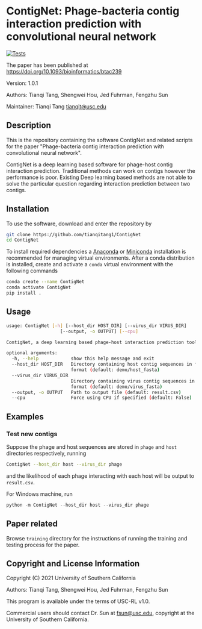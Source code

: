 # ContigNet: Phage-bacteria contig interaction prediction with convolutional neural network

[![Tests](https://github.com/tianqitang1/ContigNet/actions/workflows/tests.yml/badge.svg?branch=main)](https://github.com/tianqitang1/ContigNet/actions/workflows/tests.yml)

The paper has been published at <https://doi.org/10.1093/bioinformatics/btac239>

Version: 1.0.1

Authors: Tianqi Tang, Shengwei Hou, Jed Fuhrman, Fengzhu Sun

Maintainer: Tianqi Tang tianqit@usc.edu

## Description

This is the repository containing the software ContigNet and related scripts for the paper "Phage-bacteria contig interaction prediction with convolutional neural network".

ContigNet is a deep learning based software for phage-host contig interaction prediction.
Traditional methods can work on contigs however the performance is poor.
Existing Deep learning based methods are not able to solve the particular question regarding interaction prediction between two contigs.

## Installation

To use the software, download and enter the repository by

``` bash
git clone https://github.com/tianqitang1/ContigNet
cd ContigNet
```

To install required dependencies a [Anaconda](https://www.anaconda.com/products/individual) or [Miniconda](https://conda.io/miniconda.html) installation is recommended for managing virtual environments. After a conda distribution is installed, create and activate a ```conda``` virtual environment with the following commands

 ``` bash
 conda create --name ContigNet
 conda activate ContigNet
 pip install .
 ```

## Usage

``` bash
usage: ContigNet [-h] [--host_dir HOST_DIR] [--virus_dir VIRUS_DIR]
                    [--output, -o OUTPUT] [--cpu]

ContigNet, a deep learning based phage-host interaction prediction tool

optional arguments:
  -h, --help            show this help message and exit
  --host_dir HOST_DIR   Directory containing host contig sequences in fasta
                        format (default: demo/host_fasta)
  --virus_dir VIRUS_DIR
                        Directory containing virus contig sequences in fasta
                        format (default: demo/virus_fasta)
  --output, -o OUTPUT   Path to output file (default: result.csv)
  --cpu                 Force using CPU if specified (default: False)
```

## Examples

### Test new contigs

Suppose the phage and host sequences are stored in ```phage``` and ```host``` directories respectively, running

``` bash
ContigNet --host_dir host --virus_dir phage
```

and the likelihood of each phage interacting with each host will be output to ```result.csv```.

For Windows machine, run

``` PowerShell
python -m ContigNet --host_dir host --virus_dir phage
```

<!-- ### Feature extractor mode -->

## Paper related

Browse ```training``` directory for the instructions of running the training and testing process for the paper.

## Copyright and License Information

Copyright (C) 2021 University of Southern California

Authors: Tianqi Tang, Shengwei Hou, Jed Fuhrman, Fengzhu Sun

This program is available under the terms of USC-RL v1.0.

Commercial users should contact Dr. Sun at fsun@usc.edu, copyright at the University of Southern California.
